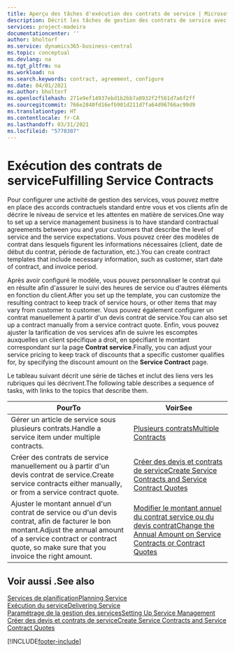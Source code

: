 ```yaml
---
title: Aperçu des tâches d'exécution des contrats de service | Microsoft Docs
description: Décrit les tâches de gestion des contrats de service avec les clients.
services: project-madeira
documentationcenter: ''
author: bholtorf
ms.service: dynamics365-business-central
ms.topic: conceptual
ms.devlang: na
ms.tgt_pltfrm: na
ms.workload: na
ms.search.keywords: contract, agreement, configure
ms.date: 04/01/2021
ms.author: bholtorf
ms.openlocfilehash: 271e9ef14937ebd1b2bb7a8932f2f561d7a6f2ff
ms.sourcegitcommit: 766e2840fd16efb901d211d7fa64d96766ac99d9
ms.translationtype: HT
ms.contentlocale: fr-CA
ms.lasthandoff: 03/31/2021
ms.locfileid: "5778307"
---
```

# <a name="fulfilling-service-contracts"></a><span data-ttu-id="a6daf-103">Exécution des contrats de service</span><span class="sxs-lookup"><span data-stu-id="a6daf-103">Fulfilling Service Contracts</span></span> 
<span data-ttu-id="a6daf-104">Pour configurer une activité de gestion des services, vous pouvez mettre en place des accords contractuels standard entre vous et vos clients afin de décrire le niveau de service et les attentes en matière de services.</span><span class="sxs-lookup"><span data-stu-id="a6daf-104">One way to set up a service management business is to have standard contractual agreements between you and your customers that describe the level of service and the service expectations.</span></span> <span data-ttu-id="a6daf-105">Vous pouvez créer des modèles de contrat dans lesquels figurent les informations nécessaires (client, date de début du contrat, période de facturation, etc.).</span><span class="sxs-lookup"><span data-stu-id="a6daf-105">You can create contract templates that include necessary information, such as customer, start date of contract, and invoice period.</span></span>  
  
<span data-ttu-id="a6daf-106">Après avoir configuré le modèle, vous pouvez personnaliser le contrat qui en résulte afin d'assurer le suivi des heures de service ou d'autres éléments en fonction du client.</span><span class="sxs-lookup"><span data-stu-id="a6daf-106">After you set up the template, you can customize the resulting contract to keep track of service hours, or other items that may vary from customer to customer.</span></span> <span data-ttu-id="a6daf-107">Vous pouvez également configurer un contrat manuellement à partir d'un devis contrat de service.</span><span class="sxs-lookup"><span data-stu-id="a6daf-107">You can also set up a contract manually from a service contract quote.</span></span> <span data-ttu-id="a6daf-108">Enfin, vous pouvez ajuster la tarification de vos services afin de suivre les escomptes auxquelles un client spécifique a droit, en spécifiant le montant correspondant sur la page **Contrat service**.</span><span class="sxs-lookup"><span data-stu-id="a6daf-108">Finally, you can adjust your service pricing to keep track of discounts that a specific customer qualifies for, by specifying the discount amount on the **Service Contract** page.</span></span>  

<span data-ttu-id="a6daf-109">Le tableau suivant décrit une série de tâches et inclut des liens vers les rubriques qui les décrivent.</span><span class="sxs-lookup"><span data-stu-id="a6daf-109">The following table describes a sequence of tasks, with links to the topics that describe them.</span></span>   
  
|<span data-ttu-id="a6daf-110">**Pour**</span><span class="sxs-lookup"><span data-stu-id="a6daf-110">**To**</span></span>|<span data-ttu-id="a6daf-111">**Voir**</span><span class="sxs-lookup"><span data-stu-id="a6daf-111">**See**</span></span>|  
|------------|-------------|  
|<span data-ttu-id="a6daf-112">Gérer un article de service sous plusieurs contrats.</span><span class="sxs-lookup"><span data-stu-id="a6daf-112">Handle a service item under multiple contracts.</span></span> | [<span data-ttu-id="a6daf-113">Plusieurs contrats</span><span class="sxs-lookup"><span data-stu-id="a6daf-113">Multiple Contracts</span></span>](service-multiple-contracts.md)|  
|<span data-ttu-id="a6daf-114">Créer des contrats de service manuellement ou à partir d'un devis contrat de service.</span><span class="sxs-lookup"><span data-stu-id="a6daf-114">Create service contracts either manually, or from a service contract quote.</span></span>| [<span data-ttu-id="a6daf-115">Créer des devis et contrats de service</span><span class="sxs-lookup"><span data-stu-id="a6daf-115">Create Service Contracts and Service Contract Quotes</span></span>](service-how-to-create-service-contracts-and-service-contract-quotes.md)|
|<span data-ttu-id="a6daf-116">Ajuster le montant annuel d'un contrat de service ou d'un devis contrat, afin de facturer le bon montant.</span><span class="sxs-lookup"><span data-stu-id="a6daf-116">Adjust the annual amount of a service contract or contract quote, so make sure that you invoice the right amount.</span></span>|[<span data-ttu-id="a6daf-117">Modifier le montant annuel du contrat service ou du devis contrat</span><span class="sxs-lookup"><span data-stu-id="a6daf-117">Change the Annual Amount on Service Contracts or Contract Quotes</span></span>](service-how-to-change-the-annual-amount-on-service-contracts-or-contract-quotes.md)|

## <a name="see-also"></a><span data-ttu-id="a6daf-118">Voir aussi .</span><span class="sxs-lookup"><span data-stu-id="a6daf-118">See also</span></span>
[<span data-ttu-id="a6daf-119">Services de planification</span><span class="sxs-lookup"><span data-stu-id="a6daf-119">Planning Service</span></span>](service-plan-service.md)  
[<span data-ttu-id="a6daf-120">Exécution du service</span><span class="sxs-lookup"><span data-stu-id="a6daf-120">Delivering Service</span></span>](service-deliver-service.md)  
[<span data-ttu-id="a6daf-121">Paramétrage de la gestion des services</span><span class="sxs-lookup"><span data-stu-id="a6daf-121">Setting Up Service Management</span></span>](service-setup-service.md)  
[<span data-ttu-id="a6daf-122">Créer des devis et contrats de service</span><span class="sxs-lookup"><span data-stu-id="a6daf-122">Create Service Contracts and Service Contract Quotes</span></span>](service-how-to-create-service-contracts-and-service-contract-quotes.md)  


[!INCLUDE[footer-include](includes/footer-banner.md)]